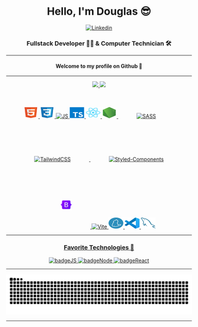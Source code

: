 <h1 align="center">Hello, I'm Douglas 😎</h1>

<div align="center">
  <a href="https://www.linkedin.com/in/douglas-suzuki-775822219/" target="_blank">
    <img alt="Linkedin" src="https://img.shields.io/badge/LinkedIn-0077B5?style=for-the-badge&logo=linkedin&logoColor=white">
  </a>
</div>

<h3 align="center">Fullstack Developer 👨‍💻 & Computer Technician 🛠</h3> <hr>

<h4 align="center">Welcome to my profile on Github 🤝</h4> <hr>

<div align="center">
  <a href="https://github.com/DouglasSuzukiDS">
  <img height="180em" src="https://github-readme-stats.vercel.app/api?username=DouglasSuzukiDS&show_icons=true&theme=dracula&include_all_commits=true&count_private=true"/>
  <img height="180em" src="https://github-readme-stats.vercel.app/api/top-langs/?username=DouglasSuzukiDS&layout=compact&langs_count=7&theme=dracula"/>
</div>

<div align="center"><br>
  
  <img alt="HTML" height="30" width="40" src="https://github.com/devicons/devicon/blob/master/icons/html5/html5-original.svg">

  <img alt="CSS" height="30" width="40" src="https://github.com/devicons/devicon/blob/master/icons/css3/css3-original.svg">
  
  <img alt="JS" height="30" width="40" src="https://static.cdnlogo.com/logos/j/69/javascript.svg">

  <img alt="TS" height="30" width="40" src="https://github.com/devicons/devicon/blob/master/icons/typescript/typescript-original.svg">
  
  <img alt="React" height="30" width="40" src="https://github.com/devicons/devicon/blob/master/icons/react/react-original.svg">
  
  <img alt="Node" height="30" width="40" src="https://github.com/devicons/devicon/blob/master/icons/nodejs/nodejs-original.svg">

  <img alt="SASS" height="30" width="30" style="margin: 50px" src="https://upload.wikimedia.org/wikipedia/commons/thumb/9/96/Sass_Logo_Color.svg/2560px-Sass_Logo_Color.svg.png">

  <img alt="TailwindCSS" height="32" width="32" style="margin: 50px" src="https://cdn.worldvectorlogo.com/logos/tailwindcss.svg">

  <img alt="Styled-Components" height="30" width="30" style="margin: 50px" src="https://miro.medium.com/v2/resize:fit:480/1*Iohnw2aOQ5EBghVoqKA7VA.png">

  <img alt="Bootstrap" height="30" width="30" style="margin: 50px" src="https://github.com/devicons/devicon/blob/master/icons/bootstrap/bootstrap-original.svg">

  <img alt="Vite" height="30" width="30" src="https://upload.wikimedia.org/wikipedia/commons/thumb/f/f1/Vitejs-logo.svg/1039px-Vitejs-logo.svg.png">

  <img alt="Yarn" height="30" width="40" src="https://github.com/devicons/devicon/blob/master/icons/yarn/yarn-original.svg">
  
  <img alt="VSC" height="30" width="40" src="https://github.com/devicons/devicon/blob/master/icons/vscode/vscode-original.svg">
  
  <img alt="MySQL" height="30" width="40" src="https://github.com/devicons/devicon/blob/master/icons/mysql/mysql-original.svg">

 </div> <hr>

<div align="center">
  <h3 align="center">Favorite Technologies 🥰</h3> 

  <img alt="badgeJS" src="https://img.shields.io/badge/JavaScript-323330?style=for-the-badge&logo=javascript&logoColor=F7DF1E">
  <img alt="badgeNode" src="https://img.shields.io/badge/Node.js-43853D?style=for-the-badge&logo=node.js&logoColor=white">
  <img alt="badgeReact" src="https://img.shields.io/badge/React-20232A?style=for-the-badge&logo=react&logoColor=61DAFB">
</div> <hr>

![Snake animation](https://github.com/DouglasSuzukiDS/DouglasSuzukiDS/blob/output/github-contribution-grid-snake.svg)

<hr>

